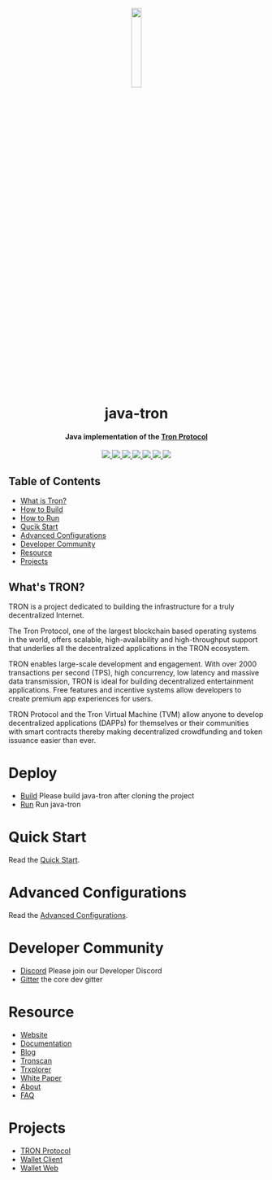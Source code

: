 <h1 align="center">
  <br>
  <img width=20% src="https://github.com/tronprotocol/wiki/blob/master/images/java-tron.jpg?raw=true">
  <br>
  java-tron
  <br>
</h1>

<h4 align="center">
  Java implementation of the <a href="https://tron.network">Tron Protocol</a>
</h4>


<p align="center">
  <a href="https://discord.gg/GsRgsTD">
    <img src="https://img.shields.io/badge/chat-on%20discord-brightgreen.svg">
  </a>
    
  <a href="https://travis-ci.org/tronprotocol/java-tron">
    <img src="https://travis-ci.org/tronprotocol/java-tron.svg?branch=develop">
  </a>
  
  <a href="https://codecov.io/gh/tronprotocol/java-tron">
    <img src="https://codecov.io/gh/tronprotocol/java-tron/branch/develop/graph/badge.svg" />
  </a>
  
  <a href="https://github.com/tronprotocol/java-tron/issues">
    <img src="https://img.shields.io/github/issues/tronprotocol/java-tron.svg">
  </a>
  
  <a href="https://github.com/tronprotocol/java-tron/pulls">
    <img src="https://img.shields.io/github/issues-pr/tronprotocol/java-tron.svg">
  </a>
  
  <a href="https://github.com/tronprotocol/java-tron/graphs/contributors"> 
    <img src="https://img.shields.io/github/contributors/tronprotocol/java-tron.svg">
  </a>
  
  <a href="LICENSE">
    <img src="https://img.shields.io/github/license/tronprotocol/java-tron.svg">
  </a>
</p>

## Table of Contents
- [What is Tron?](#What's-TRON?)
- [How to Build](#Build)
- [How to Run](#Run)
- [Qucik Start](#Quick-Start)
- [Advanced Configurations](#Advanced-Configurations)
- [Developer Community](#Developer-Community)
- [Resource](#Resource)
- [Projects](#Projects)

## What's TRON?

TRON is a project dedicated to building the infrastructure for a truly decentralized Internet.

The Tron Protocol, one of the largest blockchain based operating systems in the world, offers scalable, high-availability and high-throughput support that underlies all the decentralized applications in the TRON ecosystem. 

TRON enables large-scale development and engagement. With over 2000 transactions per second (TPS), high concurrency, low latency and massive data transmission, TRON is ideal for building decentralized entertainment applications. Free features and incentive systems allow developers to create premium app experiences for users.

TRON Protocol and the Tron Virtual Machine (TVM) allow anyone to develop decentralized applications (DAPPs) for themselves or their communities with smart contracts thereby making decentralized crowdfunding and token issuance easier than ever.

# Deploy
* [Build](https://github.com/tronprotocol/java-tron/blob/fixReadMe/build.md) Please build java-tron after cloning the project  
* [Run](https://github.com/tronprotocol/java-tron/blob/fixReadMe/run.md) Run java-tron

# Quick Start

Read the [Quick Start](https://developers.tron.network/docs/getting-started-1).

# Advanced Configurations

Read the [Advanced Configurations](src/main/java/org/tron/core/config/README.md).

# Developer Community

* [Discord](https://discord.gg/GsRgsTD) Please join our Developer Discord
* [Gitter](https://gitter.im/tronprotocol/allcoredev) the core dev gitter

# Resource

* [Website](https://tron.network/)
* [Documentation](http://developers.tron.network)
* [Blog](https://tronprotocol.github.io/tron-blog/)
* [Tronscan](https://tronscan.org/)
* [Trxplorer](https://www.trxplorer.io/)
* [White Paper](https://tron.network/resources?lng=&name=1)
* [About](https://tron.network/about)
* [FAQ](https://tron.network/faq)



# Projects

* [TRON Protocol](https://github.com/tronprotocol/protocol)
* [Wallet Client](https://github.com/tronprotocol/wallet-cli)
* [Wallet Web](https://github.com/tronprotocol/wallet-web)
